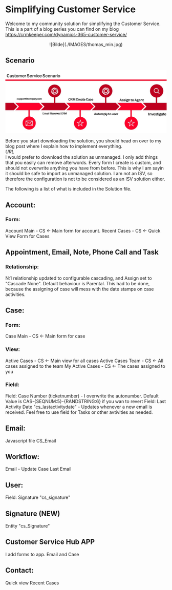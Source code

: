 # Simplifying Customer Service
Welcome to my community solution for simplifying the Customer Service. </br>
This is a part of a blog series you can find on my blog https://crmkeeper.com/dynamics-365-customer-service/ 

<p align="center">
  ![Bilde](./IMAGES/thomas_min.jpg)
</p>

## Scenario
![Bilde](./IMAGES/Process.jpg)

Before you start downloading the solution, you should head on over to my blog post where I explain how to implement everything. </br>
*URL* </br>
I would prefer to download the solution as unmanaged. I only add things that you easily can remove afterwords. Every form I create is custom, and should not overwrite anything you have from before. This is why I am sayin it should be safe to import as unmanaged solution. I am not an ISV, so therefore the configuration is not to be considered as an ISV solution either. 

The following is a list of what is included in the Solution file. 

## Account:
### Form:
Account Main - CS <- Main form for account. 
Recent Cases - CS <- Quick View Form for Cases

## Appointment, Email, Note, Phone Call and Task
### Relationship:
N:1 relationship updated to configurable cascading, and Assign set to "Cascade None". Default behaviour is Parental. This had to be done, because the assigning of case will mess with the date stamps on case activities. 

## Case:
### Form:
Case Main - CS <- Main form for case

### View:
Active Cases - CS <- Main view for all cases
Active Cases Team - CS <- All cases assigned to the team
My Active Cases - CS <- The cases assigned to you

### Field:
Field: Case Number (ticketnumber) - I overwrite the autonumber. Default Value is CAS-{SEQNUM:5}-{RANDSTRING:6} if you wan to revert
Field: Last Activity Date "cs_lastactivitydate" - Updates whenever a new email is received. Feel free to use field for Tasks or other avtivities as needed. 

## Email:
Javascript file CS_Email

## Workflow:
Email - Update Case Last Email

## User:
Field: Signature "cs_signature"

## Signature (NEW)
Entity "cs_Signature"

## Customer Service Hub APP
I add forms to app. Email and Case



## Contact: 
Quick view Recent Cases
